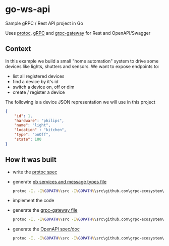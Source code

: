 # go-ws-api

Sample gRPC / Rest API project in Go

Uses [protoc](http://github.com/google/protobuf), [gRPC](grpc.io) and [grpc-gateway](https://github.com/grpc-ecosystem/grpc-gateway) for Rest and OpenAPI/Swagger

## Context

In this example we build a small "home automation" system to drive some devices like lights, shutters and sensors.
We want to expose endpoints to:

* list all registered devices
* find a device by it's id
* switch a device on, off or dim
* create / register a device

The following is a device JSON representation we will use in this project

```json
{
    "id": 1,
    "hardware": "philips",
    "name": "light",
    "location" : "kitchen",
    "type": "onOff",
    "state": 100
}
```

## How it was built

* write the [protoc spec](./pb/device.proto)
* generate [pb services and message types file](./pb/device.pb.go)

    ```cmd
    protoc -I. -I%GOPATH%\src -I%GOPATH%\src\github.com\grpc-ecosystem\grpc-gateway\third_party\googleapis --go_out=plugins=grpc:. device.proto
    ```

* implement the code
* generate the [grpc-gateway file](./pb/device.pb.gw.go)

    ```cmd
    protoc -I. -I%GOPATH%\src -I%GOPATH%\src\github.com\grpc-ecosystem\grpc-gateway\third_party\googleapis --grpc-gateway_out=logtostderr=true:. device.proto
    ```

* generate the [OpenAPI spec/doc](./device.swagger.json)

    ```cmd
    protoc -I. -I%GOPATH%\src -I%GOPATH%\src\github.com\grpc-ecosystem\grpc-gateway\third_party\googleapis --swagger_out=logtostderr=true:. device.proto
    ```

